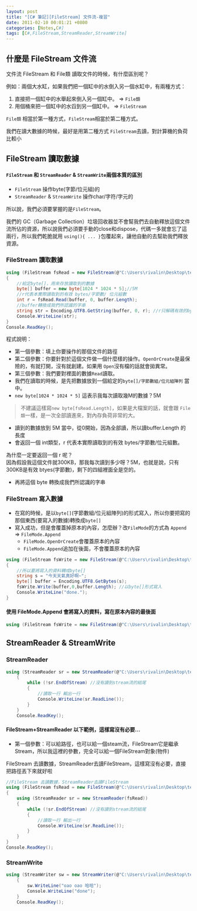 ```yaml
---
layout: post
title: "[C# 筆記][FileStream] 文件流-複習"
date: 2011-02-10 00:01:21 +0800
categories: [Notes,C#]
tags: [C#,FileStream,StreamReader,StreamWrite]
---
```


## 什麼是 FileStream 文件流
文件流 FileStream 和 File類 讀取文件的時候，有什麼區別呢？  

例如：兩個大水缸，如果我們把一個缸中的水倒入另一個水缸中，有兩種方式：
1. 直接把一個缸中的水舉起來倒入另一個缸中。 => `File類`
2. 用個桶來把一個缸中的水舀到另一個缸中。 => `FileStream`


`File類` 相當於第一種方式，`FileStream`相當於第二種方式。

我們在讀大數據的時候，最好是用第二種方式 `FileStream`去讀，對計算機的負荷比較小

## FileStream 讀取數據

#### `FileStream` 和 `StreamReader` & `StreamWrite`兩個本質的區別
- `FileStream` 操作byte(字節/位元組)的
- `StreamReader` & `StreamWrite` 操作char/字符/字元的

所以說，我們必須要掌握的是`FileStream`。

我們的 GC（Garbage Collection）垃圾回收器並不會幫我們去自動釋放這個文件流所佔的資源，所以說我們必須要手動的close和dispose，代碼一多就會忘了這兩行，所以我們乾脆就用 `using(){ ... }`包覆起來，讓他自動的去幫助我們釋放資源。    


### FileStream 讀取數據

```c#
using (FileStream fsRead = new FileStream(@"C:\Users\rivalin\Desktop\temp.txt", FileMode.OpenOrCreate, FileAccess.Read))
{
    //給定byte[]，用來存放讀取到的數據
    byte[] buffer = new byte[1024 * 1024 * 5];//5M
    //r代表本實際讀取到的有效 bytes/字節數/ 位元組數
    int r = fsRead.Read(buffer, 0, buffer.Length);
    //buffer轉換成我們所認識的字串
    string str = Encoding.UTF8.GetString(buffer, 0, r); //r只解碼有效的bytes數
    Console.WriteLine(str);
}
Console.ReadKey();
```
程式說明：
- 第一個參數：填上你要操作的那個文件的路徑
- 第二個參數：你要針對於這個文件做一個什麼樣的操作。`OpenOrCreate`是最保險的，有就打開，沒有就創建。如果用 `Open`沒有檔的話就會拋異常。
- 第三個參數：我們要對裡面的數據`Read`讀取。
- 我們在讀取的時候，是先把數據放到一個給定的`byte[]/字節數組/位元組陣列` 當中。
- `new byte[1024 * 1024 * 5]` 這表示我每次讀取幾M的數據？5M     
> 不建議這樣寫`new byte[fsRead.Length]`，如果是大檔案的話，就會跟 `File類`一樣，是一次全部讀進來，對內存負荷非常的大。

- 讀到的數據放到 5M 當中，從0開始，因為全部讀，所以讀buffer.Length 的長度
- 會返回一個 int類型，r 代表本實際讀取到的有效 bytes/字節數/位元組數。

為什麼一定要返回一個 r 呢？    
因為假設我這個文件就300KB，那我每次讀到多少呀？5M，也就是說，只有300KB是有效 btyes(字節數)，剩下的四組裡面全是空的。

- 再將這個 byte[](字節數組/位元組陣列) 轉換成我們所認識的字串


### FileStream 寫入數據
- 在寫的時候，是以`byte[]`(字節數組/位元組陣列)的形式寫入，所以你要把寫的那個東西(要寫入的數據)轉換成`byte[]`
- 寫入成功，但是會覆蓋掉原本的內容，怎麼辦？改`FileMode`的方式為 `Append` => `FileMode.Append`
    - `FileMode.OpenOrCreate`會覆蓋原本的內容
    - `FileMode.Append`追加在後面，不會覆蓋原本的內容

```c#
using (FileStream fsWrite = new FileStream(@"C:\Users\rivalin\Desktop\temp.txt", FileMode.OpenOrCreate, FileAccess.Write))
{
    //所以要將寫入的資料轉成byte[]
    string s = "今天天氣真好啊~";
    byte[] buffer = Encoding.UTF8.GetBytes(s);
    fsWrite.Write(buffer,0,buffer.Length); //以byte[]形式寫入
    Console.WriteLine("done.");
}
```
#### 使用 FileMode.Append 會將寫入的資料，寫在原本內容的最後面
```c#
using (FileStream fsWrite = new FileStream(@"C:\Users\rivalin\Desktop\temp.txt", FileMode.Append, FileAccess.Write)) { ... }
```
## StreamReader & StreamWrite
### StreamReader 
```c#
using (StreamReader sr = new StreamReader(@"C:\Users\rivalin\Desktop\temp.txt"))
    {
        while (!sr.EndOfStream) //沒有讀到stream流的結尾
        {
            //讀取一行 輸出一行
            Console.WriteLine(sr.ReadLine());
        }
    }
    Console.ReadKey();
```

#### FileStream+StreamReader 以下範例，這樣寫沒有必要...
- 第一個參數：可以給路徑，也可以給一個steam流，FileStream它是繼承Stream，所以我這裡的參數，完全可以給一個FileStream對象(物件)

FileStream 去讀數據，StreamReader去讀FileStream，這樣寫沒有必要，直接把路徑丟下來就好啦
```c#
//FileStream 去讀數據，StreamReader去讀FileStream
using (FileStream fsRead = new FileStream(@"C:\Users\rivalin\Desktop\temp.txt", FileMode.OpenOrCreate, FileAccess.Read)) //沒必要這樣寫，把path丟下去就可以了
{
    using (StreamReader sr = new StreamReader(fsRead))
    {
        while (!sr.EndOfStream) //沒有讀到stream流的結尾
        {
            //讀取一行 輸出一行
            Console.WriteLine(sr.ReadLine());
        }
    }
}
Console.ReadKey();
```

### StreamWrite

```c#
using (StreamWriter sw = new StreamWriter(@"C:\Users\rivalin\Desktop\temp.txt",true)) //加上true, 用Append追加，不會覆蓋原本的內容
    {
        sw.WriteLine("oao oao 哈哈");
        Console.WriteLine("done");
    }
    Console.ReadKey();
```